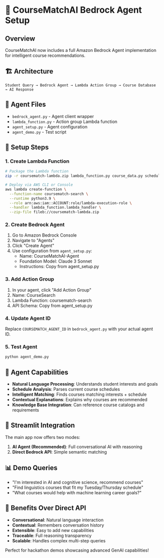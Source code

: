 # 🤖 CourseMatchAI Bedrock Agent Setup

## Overview
CourseMatchAI now includes a full Amazon Bedrock Agent implementation for intelligent course recommendations.

## 🏗️ Architecture
```
Student Query → Bedrock Agent → Lambda Action Group → Course Database → AI Response
```

## 📁 Agent Files
- `bedrock_agent.py` - Agent client wrapper
- `lambda_function.py` - Action group Lambda function  
- `agent_setup.py` - Agent configuration
- `agent_demo.py` - Test script

## 🚀 Setup Steps

### 1. Create Lambda Function
```bash
# Package the Lambda function
zip -r coursematch-lambda.zip lambda_function.py course_data.py schedule_parser.py

# Deploy via AWS CLI or Console
aws lambda create-function \
  --function-name coursematch-search \
  --runtime python3.9 \
  --role arn:aws:iam::ACCOUNT:role/lambda-execution-role \
  --handler lambda_function.lambda_handler \
  --zip-file fileb://coursematch-lambda.zip
```

### 2. Create Bedrock Agent
1. Go to Amazon Bedrock Console
2. Navigate to "Agents" 
3. Click "Create Agent"
4. Use configuration from `agent_setup.py`:
   - Name: CourseMatchAI-Agent
   - Foundation Model: Claude 3 Sonnet
   - Instructions: Copy from agent_setup.py

### 3. Add Action Group
1. In your agent, click "Add Action Group"
2. Name: CourseSearch
3. Lambda Function: coursematch-search
4. API Schema: Copy from agent_setup.py

### 4. Update Agent ID
Replace `COURSEMATCH_AGENT_ID` in `bedrock_agent.py` with your actual agent ID.

### 5. Test Agent
```bash
python agent_demo.py
```

## 🎯 Agent Capabilities
- **Natural Language Processing**: Understands student interests and goals
- **Schedule Analysis**: Parses current course schedules
- **Intelligent Matching**: Finds courses matching interests + schedule
- **Contextual Explanations**: Explains why courses are recommended
- **Knowledge Base Integration**: Can reference course catalogs and requirements

## 🔧 Streamlit Integration
The main app now offers two modes:
1. **AI Agent (Recommended)**: Full conversational AI with reasoning
2. **Direct Bedrock API**: Simple semantic matching

## 📊 Demo Queries
- "I'm interested in AI and cognitive science, recommend courses"
- "Find linguistics courses that fit my Tuesday/Thursday schedule"
- "What courses would help with machine learning career goals?"

## 🌟 Benefits Over Direct API
- **Conversational**: Natural language interaction
- **Contextual**: Remembers conversation history
- **Extensible**: Easy to add new capabilities
- **Traceable**: Full reasoning transparency
- **Scalable**: Handles complex multi-step queries

Perfect for hackathon demos showcasing advanced GenAI capabilities!
